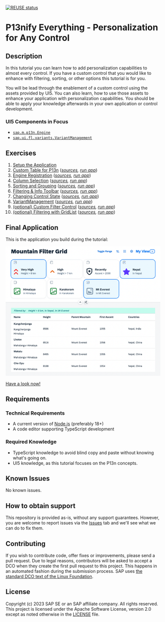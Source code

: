 [![REUSE status](https://api.reuse.software/badge/github.com/sap-samples/ui5-p13n-tutorial)](https://api.reuse.software/info/github.com/sap-samples/ui5-p13n-tutorial)

# P13nify Everything - Personalization for Any Control

## Description
In this tutorial you can learn how to add personalization capabilities to almost every control. If you have a custom control that you would like to enhance with filtering, sorting, or other options this tutorial is for you.

You will be lead through the enablement of a custom control using the assets provided by UI5. You can also learn, how to use those assets to enhance your application with personalization capabilities. You should be able to apply your knowledge afterwards in your own application or control development.

### UI5 Components in Focus
* [`sap.m.p13n.Engine`](https://sdk.openui5.org/api/sap.m.p13n.Engine)
* [`sap.ui.fl.variants.VariantManagement`](https://sdk.openui5.org/api/sap.ui.fl.variants.VariantManagement)

## Exercises
1. [Setup the Application](exercises/ex01/)
1. [Custom Table for P13n](exercises/ex02/) (*[sources](/exercises/ex02/sample.p13n/), [run app](https://sap-samples.github.io/ui5-p13n-tutorial/exercises/ex02/sample.p13n/dist)*)
1. [Engine Registration](exercises/ex03/) (*[sources](/exercises/ex03/sample.p13n/), [run app](https://sap-samples.github.io/ui5-p13n-tutorial/exercises/ex03/sample.p13n/dist)*)
1. [Column Selection](exercises/ex04/) (*[sources](/exercises/ex04/sample.p13n/), [run app](https://sap-samples.github.io/ui5-p13n-tutorial/exercises/ex04/sample.p13n/dist)*)
1. [Sorting and Grouping](exercises/ex05/) (*[sources](/exercises/ex05/sample.p13n/), [run app](https://sap-samples.github.io/ui5-p13n-tutorial/exercises/ex05/sample.p13n/dist)*)
1. [Filtering & Info Toolbar](exercises/ex06/) (*[sources](/exercises/ex06/sample.p13n/), [run app](https://sap-samples.github.io/ui5-p13n-tutorial/exercises/ex06/sample.p13n/dist)*)
1. [Changing Control State](exercises/ex07/) (*[sources](/exercises/ex07/sample.p13n/), [run app](https://sap-samples.github.io/ui5-p13n-tutorial/exercises/ex07/sample.p13n/dist)*)
1. [VariantManagement](exercises/ex08/) (*[sources](/exercises/ex08/sample.p13n/), [run app](https://sap-samples.github.io/ui5-p13n-tutorial/exercises/ex08/sample.p13n/dist)*)
1. [(optional) Custom Filter Control](exercises/ex09/) (*[sources](/exercises/ex09/sample.p13n/), [run app](https://sap-samples.github.io/ui5-p13n-tutorial/exercises/ex09/sample.p13n/dist)*)
1. [(optional) Filtering with GridList](exercises/ex10/) (*[sources](/exercises/ex10/sample.p13n/), [run app](https://sap-samples.github.io/ui5-p13n-tutorial/exercises/ex10/sample.p13n/dist)*)

## Final Application
This is the application you build during the tutorial:

![Sample Application](images/readme_1.png)

[Have a look now!](https://sap-samples.github.io/ui5-p13n-tutorial/exercises/ex11/sample.p13n/dist)

## Requirements
### Technical Requirements
* A current version of [Node.js](https://nodejs.org/) (preferably 18+)
* A code editor supporting TypeScript development
### Required Knowledge
* TypeScript knowledge to avoid blind copy and paste without knowing what's going on.
* UI5 knowledge, as this tutorial focuses on the P13n concepts.

## Known Issues
No known issues.

## How to obtain support
This repository is provided as-is, without any support guarantees. However, you are welcome to report issues via the [Issues](../../issues) tab and we'll see what we can do to fix them.

## Contributing
If you wish to contribute code, offer fixes or improvements, please send a pull request. Due to legal reasons, contributors will be asked to accept a DCO when they create the first pull request to this project. This happens in an automated fashion during the submission process. SAP uses [the standard DCO text of the Linux Foundation](https://developercertificate.org/).

## License
Copyright (c) 2023 SAP SE or an SAP affiliate company. All rights reserved. This project is licensed under the Apache Software License, version 2.0 except as noted otherwise in the [LICENSE](LICENSE) file.